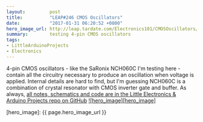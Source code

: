 ```yaml
---
layout:         post
title:          "LEAP#246 CMOS Oscillators"
date:           "2017-01-31 06:20:52 +0800"
hero_image_url: http://leap.tardate.com/Electronics101/CMOSOscillators/assets/CMOSOscillators_build.jpg
summary:        testing 4-pin CMOS oscillators
tags:
- LittleArduinoProjects
- Electronics
---
```


4-pin CMOS oscillators - like the SaRonix NCH060C I'm testing here - contain all the circuitry
necessary to produce an oscillation when voltage is applied.
Internal details are hard to find, but I'm guessing NCH060C is a combination of
crystal resonator with CMOS inverter gate and buffer.
As always, [all notes, schematics and code are in the Little Electronics & Arduino Projects repo on GitHub][project]
[![hero_image][hero_image]][project]

[leap]: http://leap.tardate.com
[project]: https://github.com/tardate/LittleArduinoProjects/tree/master/Electronics101/CMOSOscillators
[hero_image]: {{ page.hero_image_url }}
